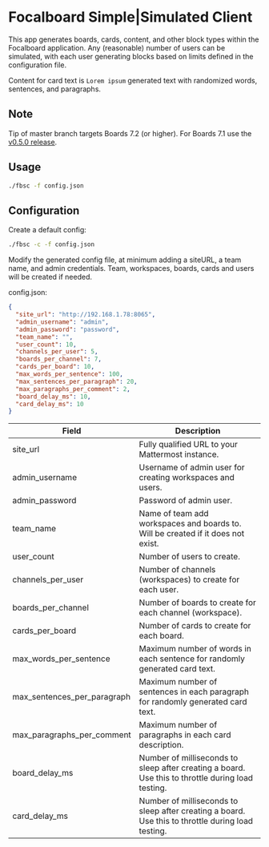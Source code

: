 # Focalboard Simple|Simulated Client

This app generates boards, cards, content, and other block types within the Focalboard application. Any (reasonable) number of users can be simulated, with each user generating blocks based on limits defined in the configuration file.

Content for card text is `Lorem ipsum` generated text with randomized words, sentences, and paragraphs.

## Note

Tip of master branch targets Boards 7.2 (or higher).  For Boards 7.1 use the [v0.5.0 release](https://github.com/wiggin77/fbsc/releases/tag/v0.5.0).

## Usage

```bash
./fbsc -f config.json
```

## Configuration

Create a default config:

```bash
./fbsc -c -f config.json
```

Modify the generated config file, at minimum adding a siteURL, a team name, and admin credentials. Team, workspaces, boards, cards and users will be created if needed.

config.json:

```json
{
  "site_url": "http://192.168.1.78:8065",
  "admin_username": "admin",
  "admin_password": "password",
  "team_name": "",
  "user_count": 10,
  "channels_per_user": 5,
  "boards_per_channel": 7,
  "cards_per_board": 10,
  "max_words_per_sentence": 100,
  "max_sentences_per_paragraph": 20,
  "max_paragraphs_per_comment": 2,
  "board_delay_ms": 10,
  "card_delay_ms": 10
}
```

| Field | Description |
| ----- | ----------- |
| site_url | Fully qualified URL to your Mattermost instance. |
| admin_username | Username of admin user for creating workspaces and users. |
| admin_password | Password of admin user. |
| team_name |  Name of team add workspaces and boards to. Will be created if it does not exist. |
| user_count | Number of users to create. |
| channels_per_user | Number of channels (workspaces) to create for each user. |
| boards_per_channel | Number of boards to create for each channel (workspace). |
| cards_per_board | Number of cards to create for each board. |
| max_words_per_sentence | Maximum number of words in each sentence for randomly generated card text. |
| max_sentences_per_paragraph | Maximum number of sentences in each paragraph for randomly generated card text. |
| max_paragraphs_per_comment | Maximum number of paragraphs in each card description. |
| board_delay_ms | Number of milliseconds to sleep after creating a board. Use this to throttle during load testing. |
| card_delay_ms | Number of milliseconds to sleep after creating a board. Use this to throttle during load testing. |
